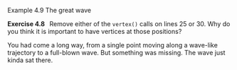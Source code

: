 <p class="main-text small-text">
    Example 4.9 The great wave
</p>
<script type="text/p5" data-autoplay src="/sketches/chapter-4/great-wave.js"></script>
<p class="main-text small-text">
    <strong>Exercise 4.8 &nbsp;</strong> Remove either of the <code>vertex()</code> calls on lines 25 or 30. Why do you think it is important to have vertices at those positions?
</p>
<p class="main-text small-text">
    You had come a long way, from a single point moving along a wave-like trajectory to a full-blown wave. But something was missing. The wave just kinda sat there.
</p>